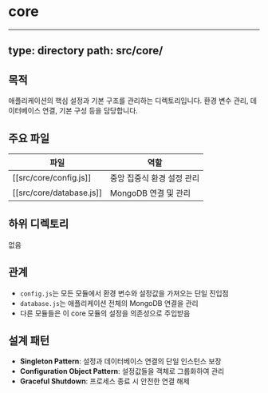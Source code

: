 # core

---
type: directory
path: src/core/
---

## 목적
애플리케이션의 핵심 설정과 기본 구조를 관리하는 디렉토리입니다. 환경 변수 관리, 데이터베이스 연결, 기본 구성 등을 담당합니다.

## 주요 파일
| 파일 | 역할 |
|------|------|
| [[src/core/config.js]] | 중앙 집중식 환경 설정 관리 |
| [[src/core/database.js]] | MongoDB 연결 및 관리 |

## 하위 디렉토리
없음

## 관계
- `config.js`는 모든 모듈에서 환경 변수와 설정값을 가져오는 단일 진입점
- `database.js`는 애플리케이션 전체의 MongoDB 연결을 관리
- 다른 모듈들은 이 core 모듈의 설정을 의존성으로 주입받음

## 설계 패턴
- **Singleton Pattern**: 설정과 데이터베이스 연결의 단일 인스턴스 보장
- **Configuration Object Pattern**: 설정값들을 객체로 그룹화하여 관리
- **Graceful Shutdown**: 프로세스 종료 시 안전한 연결 해제
